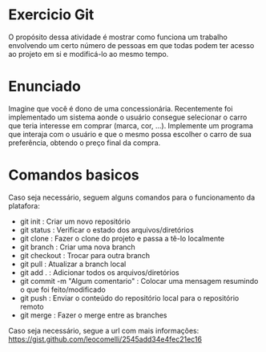 # Exercicio Git

O propósito dessa atividade é mostrar como funciona um trabalho envolvendo um certo número de pessoas em que todas podem ter acesso ao projeto em si e modificá-lo ao mesmo tempo.

# Enunciado

Imagine que você é dono de uma concessionária. Recentemente foi implementado um sistema aonde o usuário consegue selecionar o carro que teria interesse em comprar (marca, cor, ...). 
Implemente um programa que interaja com o usuário e que o mesmo possa escolher o carro de sua preferência, obtendo o preço final da compra.

# Comandos basicos

Caso seja necessário, seguem alguns comandos para o funcionamento da platafora:
  - git init : Criar um novo repositório
  - git status : Verificar o estado dos arquivos/diretórios
  - git clone <url> : Fazer o clone do projeto e passa a tê-lo localmente
  - git branch <nomeBranch> : Criar uma nova branch
  - git checkout <nomeBranch> : Trocar para outra branch
  - git pull : Atualizar a branch local
  - git add . : Adicionar todos os arquivos/diretórios
  - git commit -m "Algum comentario" : Colocar uma mensagem resumindo o que foi feito/modificado
  - git push : Enviar o conteúdo do repositório local para o repositório remoto
  - git merge <nomeBranch> : Fazer o merge entre as branches

Caso seja necessário, segue a url com mais informações: https://gist.github.com/leocomelli/2545add34e4fec21ec16